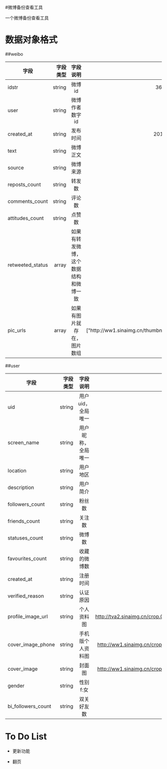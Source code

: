#微博备份查看工具

一个微博备份查看工具

# 数据对象格式
##weibo

 | 字段        | 字段类型    |  字段说明  |示例  |
 | --------   | -----:   | :----: | :----: |
 | idstr      | string      |   微博id    |3608015325999696|
 | user        | string      |   微博作者数字id    |3261134763|
 | created_at        | string      |   发布时间    |2013-08-05 19:15:50|
 | text        | string      |   微博正文    |这是一条微博|
 | source        | string      |   微博来源    |iPhone客户端|
 | reposts_count        | string      |   转发数    |12|
 | comments_count        | string      |   评论数    |12|
 | attitudes_count        | string      |   点赞数    |12|
 | retweeted_status        | array      |   如果有转发微博，这个数据结构和微博一致|12|
 | pic_urls        | array      |   如果有图片就存在，图片数组    |["http:\/\/ww1.sinaimg.cn\/thumbnail\/c260f7abjw1e7bzy4hbrqj20890dcgm8.jpg"]|
 
 ##user
 
| 字段        | 字段类型    |  字段说明  |示例  |
 | --------   | -----:   | :----: | :----: |
 | uid      | string      |   用户uid，全局唯一    |3261134763|
 | screen_name      | string      |   用户昵称，全局唯一    |刘亦菲|
 | location      | string      |   用户地区    |北京|
 | description      | string      |   用户简介    |你又来看我的微博了|
 | followers_count      | string      |   粉丝数    |50859841|
 | friends_count      | string      |   关注数    |197|
 | statuses_count      | string      |   微博数    |863|
 | favourites_count      | string      |   收藏的微博数    |7|
 | created_at      | string      |   注册时间    |2013-08-05 19:15:50|
 | verified_reason      | string      |   认证原因    |演员刘亦菲|
 | profile_image_url      | string      |   个人资料图    |http://tva2.sinaimg.cn/crop.0.0.180.180.180/c260f7abjw1e8qgp5bmzyj2050050aa8.jpg|
 | cover_image_phone      | string      |   手机版个人资料图    |http://ww1.sinaimg.cn/crop.0.0.640.640.640/9d44112bjw1f1xl1c10tuj20hs0hs0tw.jpg|
 | cover_image      | string      |   封面图    |http://ww1.sinaimg.cn/crop.0.0.640.640.640/9d44112bjw1f1xl1c10tuj20hs0hs0tw.jpg|
 | gender      | string      |   性别 f:女     |f|
 | bi_followers_count      | string      |   双关好友数    |f|




# To Do List
- 更新功能

- 翻页

